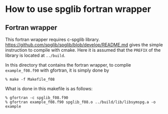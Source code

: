 # How to use spglib fortran wrapper

## Fortran wrapper

This fortran wrapper requires c-spglib
library. https://github.com/spglib/spglib/blob/develop/README.md gives
the simple instruction to compile with cmake. Here it is assumed that
the `PREFIX` of the library is located at `../build`.

In this directory that contains the fortran wrapper, to complie
`example_f08.f90` with gfortran, it is simply done by

```
% make -f Makefile_f08
```

What is done in this makefile is as follows:

```
% gfortran -c spglib_f08.f90
% gfortran example_f08.f90 spglib_f08.o ../build/lib/libsymspg.a -o example
```
